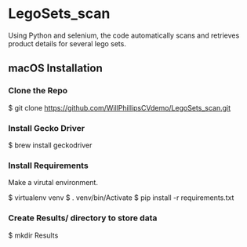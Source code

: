 # LegoSets_scan
Using Python and selenium, the code automatically scans and retrieves product details for several lego sets.

## macOS Installation

### Clone the Repo

$ git clone https://github.com/WillPhillipsCVdemo/LegoSets_scan.git

### Install Gecko Driver

$ brew install geckodriver

### Install Requirements
Make a virutal environment.

$ virtualenv venv
$ . venv/bin/Activate
$ pip install -r requirements.txt

### Create Results/ directory to store data

$ mkdir Results

